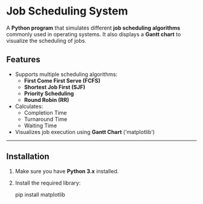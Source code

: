 # Job Scheduling System

A **Python program** that simulates different **job scheduling algorithms** commonly used in operating systems. It also displays a **Gantt chart** to visualize the scheduling of jobs.

## Features

- Supports multiple scheduling algorithms:
  - **First Come First Serve (FCFS)**
  - **Shortest Job First (SJF)**
  - **Priority Scheduling**
  - **Round Robin (RR)**
- Calculates:
  - Completion Time
  - Turnaround Time
  - Waiting Time
- Visualizes job execution using **Gantt Chart** ('matplotlib')

---

## Installation

1. Make sure you have **Python 3.x** installed.
2. Install the required library:
   
   pip install matplotlib
